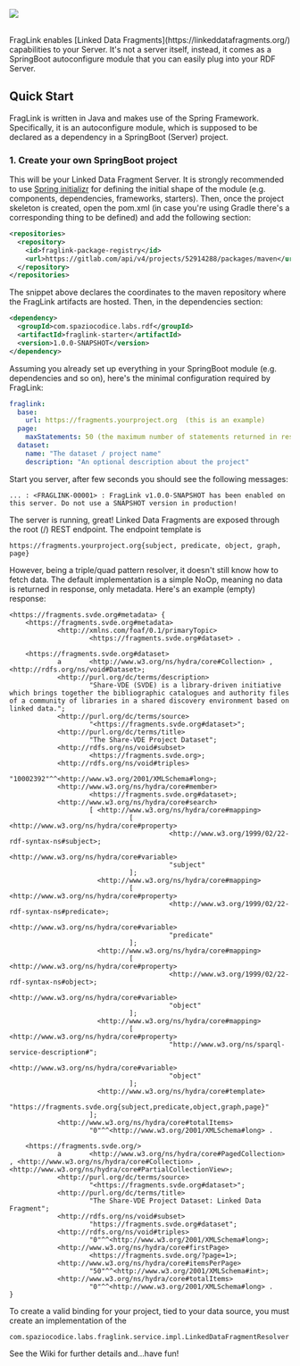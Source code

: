<p><img src="https://github.com/spaziocodice/FragLink/assets/7569632/7a28703a-508b-4e8b-94ac-263385f42b8c"/></p>
<br/>
FragLink enables [Linked Data Fragments](https://linkeddatafragments.org/) capabilities to your Server. 
It's not a server itself, instead, it comes as a SpringBoot autoconfigure module that you can easily plug into your RDF Server.

## Quick Start
FragLink is written in Java and makes use of the Spring Framework. Specifically, it is an autoconfigure module, which is supposed to be declared as a dependency in a SpringBoot (Server) project.  

### 1. Create your own SpringBoot project
This will be your Linked Data Fragment Server. It is strongly recommended to use [Spring initializr](https://start.spring.io/) for defining the initial shape of the module (e.g. components, dependencies, frameworks, starters). 
Then, once the project skeleton is created, open the pom.xml (in case you're using Gradle there's a corresponding thing to be defined) and add the following section:

```xml
<repositories>
  <repository>
    <id>fraglink-package-registry</id>
    <url>https://gitlab.com/api/v4/projects/52914288/packages/maven</url>
  </repository>
</repositories>
```

The snippet above declares the coordinates to the maven repository where the FragLink artifacts are hosted. 
Then, in the dependencies section: 


```xml
<dependency>
  <groupId>com.spaziocodice.labs.rdf</groupId>
  <artifactId>fraglink-starter</artifactId>
  <version>1.0.0-SNAPSHOT</version>
</dependency>
```
 
Assuming you already set up everything in your SpringBoot module (e.g. dependencies and so on), here's the minimal configuration required by FragLink:

```yaml
fraglink:
  base:
    url: https://fragments.yourproject.org  (this is an example)
  page:
    maxStatements: 50 (the maximum number of statements returned in response)
  dataset:
    name: "The dataset / project name" 
    description: "An optional description about the project"
```

Start you server, after few seconds you should see the following messages:

```
... : <FRAGLINK-00001> : FragLink v1.0.0-SNAPSHOT has been enabled on this server. Do not use a SNAPSHOT version in production!
```

The server is running, great! Linked Data Fragments are exposed through the root (/) REST endpoint. The endpoint template is 

```
https://fragments.yourproject.org{subject, predicate, object, graph, page}
```

However, being a triple/quad pattern resolver, it doesn't still know how to fetch data. The default implementation is a simple NoOp, meaning no data is returned in response, only metadata.
Here's an example (empty) response: 

```
<https://fragments.svde.org#metadata> {
    <https://fragments.svde.org#metadata>
            <http://xmlns.com/foaf/0.1/primaryTopic>
                    <https://fragments.svde.org#dataset> .
    
    <https://fragments.svde.org#dataset>
            a       <http://www.w3.org/ns/hydra/core#Collection> , <http://rdfs.org/ns/void#Dataset>;
            <http://purl.org/dc/terms/description>
                    "Share-VDE (SVDE) is a library-driven initiative which brings together the bibliographic catalogues and authority files of a community of libraries in a shared discovery environment based on linked data.";
            <http://purl.org/dc/terms/source>
                    "<https://fragments.svde.org#dataset>";
            <http://purl.org/dc/terms/title>
                    "The Share-VDE Project Dataset";
            <http://rdfs.org/ns/void#subset>
                    <https://fragments.svde.org>;
            <http://rdfs.org/ns/void#triples>
                    "10002392"^^<http://www.w3.org/2001/XMLSchema#long>;
            <http://www.w3.org/ns/hydra/core#member>
                    <https://fragments.svde.org#dataset>;
            <http://www.w3.org/ns/hydra/core#search>
                    [ <http://www.w3.org/ns/hydra/core#mapping>
                              [ <http://www.w3.org/ns/hydra/core#property>
                                        <http://www.w3.org/1999/02/22-rdf-syntax-ns#subject>;
                                <http://www.w3.org/ns/hydra/core#variable>
                                        "subject"
                              ];
                      <http://www.w3.org/ns/hydra/core#mapping>
                              [ <http://www.w3.org/ns/hydra/core#property>
                                        <http://www.w3.org/1999/02/22-rdf-syntax-ns#predicate>;
                                <http://www.w3.org/ns/hydra/core#variable>
                                        "predicate"
                              ];
                      <http://www.w3.org/ns/hydra/core#mapping>
                              [ <http://www.w3.org/ns/hydra/core#property>
                                        <http://www.w3.org/1999/02/22-rdf-syntax-ns#object>;
                                <http://www.w3.org/ns/hydra/core#variable>
                                        "object"
                              ];
                      <http://www.w3.org/ns/hydra/core#mapping>
                              [ <http://www.w3.org/ns/hydra/core#property>
                                        "http://www.w3.org/ns/sparql-service-description#";
                                <http://www.w3.org/ns/hydra/core#variable>
                                        "object"
                              ];
                      <http://www.w3.org/ns/hydra/core#template>
                              "https://fragments.svde.org{subject,predicate,object,graph,page}"
                    ];
            <http://www.w3.org/ns/hydra/core#totalItems>
                    "0"^^<http://www.w3.org/2001/XMLSchema#long> .
    
    <https://fragments.svde.org/>
            a       <http://www.w3.org/ns/hydra/core#PagedCollection> , <http://www.w3.org/ns/hydra/core#Collection> , <http://www.w3.org/ns/hydra/core#PartialCollectionView>;
            <http://purl.org/dc/terms/source>
                    "<https://fragments.svde.org#dataset>";
            <http://purl.org/dc/terms/title>
                    "The Share-VDE Project Dataset: Linked Data Fragment";
            <http://rdfs.org/ns/void#subset>
                    "https://fragments.svde.org#dataset";
            <http://rdfs.org/ns/void#triples>
                    "0"^^<http://www.w3.org/2001/XMLSchema#long>;
            <http://www.w3.org/ns/hydra/core#firstPage>
                    <https://fragments.svde.org/?page=1>;
            <http://www.w3.org/ns/hydra/core#itemsPerPage>
                    "50"^^<http://www.w3.org/2001/XMLSchema#int>;
            <http://www.w3.org/ns/hydra/core#totalItems>
                    "0"^^<http://www.w3.org/2001/XMLSchema#long> .
}
```

To create a valid binding for your project, tied to your data source, you must create an implementation of the 
  
`com.spaziocodice.labs.fraglink.service.impl.LinkedDataFragmentResolver`  

See the Wiki for further details and...have fun!


